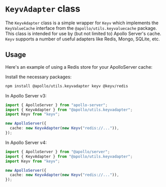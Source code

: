 # `KeyvAdapter` class

The `KeyvAdapter` class is a simple wrapper for `Keyv` which implements the `KeyValueCache` interface from the `@apollo/utils.keyvaluecache` package. This class is intended for use by (but not limited to) Apollo Server's cache. `Keyv` supports a number of useful adapters like Redis, Mongo, SQLite, etc.

## Usage

Here's an example of using a Redis store for your ApolloServer cache:

Install the necessary packages:

```bash
npm install @apollo/utils.keyvadapter keyv @keyv/redis
```

In Apollo Server v3:
```ts
import { ApolloServer } from "apollo-server";
import { KeyvAdapter } from "@apollo/utils.keyvadapter";
import Keyv from "keyv";

new ApolloServer({
  cache: new KeyvAdapter(new Keyv("redis://...")),
});
```

In Apollo Server v4:
```ts
import { ApolloServer } from "@apollo/server";
import { KeyvAdapter } from "@apollo/utils.keyvadapter";
import Keyv from "keyv";

new ApolloServer({
  cache: new KeyvAdapter(new Keyv("redis://...")),
});
```
